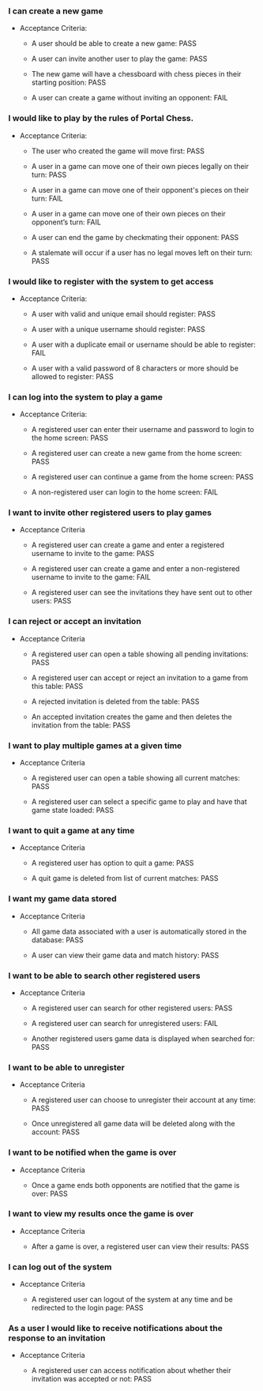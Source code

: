### I can create a new game 

* Acceptance Criteria: 

  * A user should be able to create a new game: PASS 

  * A user can invite another user to play the game: PASS 

  * The new game will have a chessboard with chess pieces in their starting position: PASS 

  * A user can create a game without inviting an opponent: FAIL 

### I would like to play by the rules of Portal Chess. 

* Acceptance Criteria:  

  * The user who created the game will move first: PASS 

  * A user in a game can move one of their own pieces legally on their turn: PASS 

  * A user in a game can move one of their opponent's pieces on their turn: FAIL 

  * A user in a game can move one of their own pieces on their opponent’s turn: FAIL 

  * A user can end the game by checkmating their opponent: PASS 

  * A stalemate will occur if a user has no legal moves left on their turn: PASS 

### I would like to register with the system to get access 

* Acceptance Criteria:  

  * A user with valid and unique email should register: PASS 

  * A user with a unique username should register: PASS 

  * A user with a duplicate email or username should be able to register: FAIL 

  * A user with a valid password of 8 characters or more should be allowed to register: PASS 

### I can log into the system to play a game 

* Acceptance Criteria:  

  * A registered user can enter their username and password to login to the home screen: PASS 

  * A registered user can create a new game from the home screen: PASS 

  * A registered user can continue a game from the home screen: PASS 

  * A non-registered user can login to the home screen: FAIL 

### I want to invite other registered users to play games 

* Acceptance Criteria 

  * A registered user can create a game and enter a registered username to invite to the game: PASS 

  * A registered user can create a game and enter a non-registered username to invite to the game: FAIL 

  * A registered user can see the invitations they have sent out to other users: PASS 

### I can reject or accept an invitation 

* Acceptance Criteria 

  * A registered user can open a table showing all pending invitations: PASS 

  * A registered user can accept or reject an invitation to a game from this table: PASS 

  * A rejected invitation is deleted from the table: PASS 

  * An accepted invitation creates the game and then deletes the invitation from the table: PASS 
  
### I want to play multiple games at a given time

* Acceptance Criteria
  
    * A registered user can open a table showing all current matches: PASS 
    
    * A registered user can select a specific game to play and have that game state loaded: PASS
    
### I want to quit a game at any time

* Acceptance Criteria

   * A registered user has option to quit a game: PASS
   
   * A quit game is deleted from list of current matches: PASS

### I want my game data stored 

* Acceptance Criteria
   
   * All game data associated with a user is automatically stored in the database: PASS
   
   * A user can view their game data and match history: PASS

###  I want to be able to search other registered users

* Acceptance Criteria
   
   * A registered user can search for other registered users: PASS
   
   * A registered user can search for unregistered users: FAIL
   
   * Another registered users game data is displayed when searched for: PASS

###  I want to be able to unregister

* Acceptance Criteria
  
   * A registered user can choose to unregister their account at any time: PASS
   
   * Once unregistered all game data will be deleted along with the account: PASS

### I want to be notified when the game is over

* Acceptance Criteria

   * Once a game ends both opponents are notified that the game is over: PASS
   
### I want to view my results once the game is over

* Acceptance Criteria

    * After a game is over, a registered user can view their results: PASS

### I can log out of the system

* Acceptance Criteria
  
  * A registered user can logout of the system at any time and be redirected to the login page: PASS

### As a user I would like to receive notifications about the response to an invitation

* Acceptance Criteria

    * A registered user can access notification about whether their invitation was accepted or not: PASS
